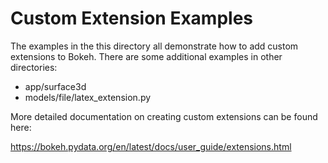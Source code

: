 # Custom Extension Examples

The examples in the this directory all demonstrate how to add custom extensions
to Bokeh. There are some additional examples in other directories:

* app/surface3d
* models/file/latex_extension.py

More detailed documentation on creating custom extensions can be found here:

https://bokeh.pydata.org/en/latest/docs/user_guide/extensions.html
